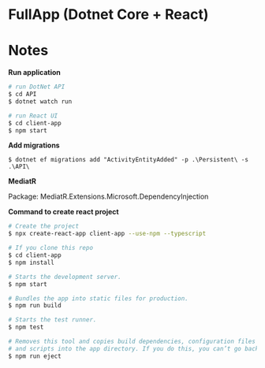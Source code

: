 # FullApp (Dotnet Core + React)

# Notes

**Run application**

```bash
# run DotNet API
$ cd API
$ dotnet watch run

# run React UI
$ cd client-app
$ npm start
```

**Add migrations**

```
$ dotnet ef migrations add "ActivityEntityAdded" -p .\Persistent\ -s .\API\
```

**MediatR**

Package: MediatR.Extensions.Microsoft.DependencyInjection

**Command to create react project**

```bash
# Create the project
$ npx create-react-app client-app --use-npm --typescript

# If you clone this repo
$ cd client-app
$ npm install

# Starts the development server.
$ npm start

# Bundles the app into static files for production.
$ npm run build

# Starts the test runner.
$ npm test

# Removes this tool and copies build dependencies, configuration files
# and scripts into the app directory. If you do this, you can’t go back!
$ npm run eject
```
